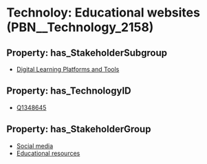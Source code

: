 # Technoloy: __Educational websites__ (PBN__Technology_2158)

## Property: has_StakeholderSubgroup

* [Digital Learning Platforms and Tools](PBN__TechSubgroup_56)

## Property: has_TechnologyID

* [Q1348645](Q1348645)

## Property: has_StakeholderGroup

* [Social media](PBN__TechGroup_1)
* [Educational resources](PBN__TechGroup_11)

